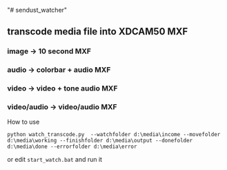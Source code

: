 "# sendust_watcher" 

## transcode media file into XDCAM50 MXF
### image -> 10 second MXF
### audio -> colorbar + audio MXF
### video -> video + tone audio MXF
### video/audio -> video/audio MXF



How to use
```
python watch_transcode.py  --watchfolder d:\media\income --movefolder d:\media\working --finishfolder d:\media\output --donefolder d:\media\done --errorfolder d:\media\error
```

or edit `start_watch.bat` and run it